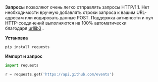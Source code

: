 **Запросы** позволяют очень легко отправлять запросы HTTP/1.1. Нет необходимости вручную добавлять строки запроса к вашим URL-адресам или кодировать данные POST. Поддержка активности и пул HTTP-соединений выполняются на 100% автоматически благодаря [urllib3](https://github.com/urllib3/urllib3) .

**Установка**

```console
pip install requests
```

**Импорт и запрос**

```python
import requests

r = requests.get('https://api.github.com/events')
```